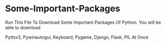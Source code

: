 # Some-Important-Packages
Run This File To Download Some Important Packages Of Python. You will be able to download 

Pyttsx3, Pywinautogui, Keyboard, Pygame, Django, Flask, PIL At Once
